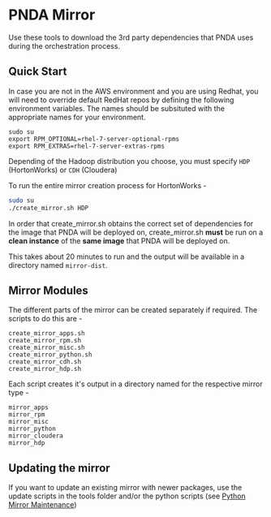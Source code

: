 # PNDA Mirror
Use these tools to download the 3rd party dependencies that PNDA uses during the orchestration process.

## Quick Start

In case you are not in the AWS environment and you are using Redhat, you will need to override default RedHat repos by defining the following environment variables. The names should be subsituted with the appropriate names for your environment.

```
sudo su
export RPM_OPTIONAL=rhel-7-server-optional-rpms
export RPM_EXTRAS=rhel-7-server-extras-rpms
```

Depending of the Hadoop distribution you choose, you must specify `HDP` (HortonWorks) or `CDH` (Cloudera)

To run the entire mirror creation process for HortonWorks -

```sh
sudo su
./create_mirror.sh HDP
```

In order that create_mirror.sh obtains the correct set of dependencies for the image that PNDA will be deployed on, create_mirror.sh **must** be run on a **clean instance** of the **same image** that PNDA will be deployed on.

This takes about 20 minutes to run and the output will be available in a directory named ```mirror-dist```.

## Mirror Modules

The different parts of the mirror can be created separately if required. The scripts to do this are -

```
create_mirror_apps.sh
create_mirror_rpm.sh
create_mirror_misc.sh
create_mirror_python.sh
create_mirror_cdh.sh
create_mirror_hdp.sh
```

Each script creates it's output in a directory named for the respective mirror type -

```
mirror_apps
mirror_rpm
mirror_misc
mirror_python
mirror_cloudera
mirror_hdp
```

## Updating the mirror

If you want to update an existing mirror with newer packages, use the update scripts in the tools folder and/or the python scripts (see [Python Mirror Maintenance](docs/PYTHON_ADVANCED.md))

